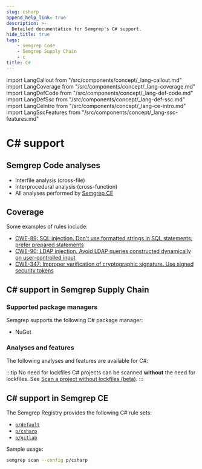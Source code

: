 ```yaml
---
slug: csharp
append_help_link: true
description: >-
  Detailed documentation for Semgrep's C# support. 
hide_title: true
tags:
    - Semgrep Code
    - Semgrep Supply Chain
    - c
title: C#
---
```


import LangCallout from "/src/components/concept/_lang-callout.md"
import LangCoverage from "/src/components/concept/_lang-coverage.md"
import LangDefCode from "/src/components/concept/_lang-def-code.md"
import LangDefSsc from "/src/components/concept/_lang-def-ssc.md"
import LangCeIntro from "/src/components/concept/_lang-ce-intro.md"
import LangSscFeatures from "/src/components/concept/_lang-ssc-features.md"

# C# support

<LangCallout name="C#" />

## Semgrep Code analyses

* Interfile analysis (cross-file)
* Interprocedural analysis (cross-function)
* All analyses performed by [Semgrep CE](#c-support-in-semgrep-ce)

## Coverage 

<LangCoverage />

Some examples of rules include:

- [<i class="fas fa-external-link fa-xs"></i> CWE-89: SQL injection. Don't use formatted strings in SQL statements; prefer prepared statements](https://semgrep.dev/playground/r/csharp.lang.security.sqli.csharp-sqli.csharp-sqli?editorMode=advanced)
- [<i class="fas fa-external-link fa-xs"></i> CWE-90: LDAP injection. Avoid LDAP queries constructed dynamically on user-controlled input](https://semgrep.dev/playground/r/csharp.dotnet.security.audit.ldap-injection.ldap-injection?editorMode=advanced)
- [<i class="fas fa-external-link fa-xs"></i> CWE-347: Improper verification of cryptographic signature. Use signed security tokens](https://semgrep.dev/playground/r/csharp.lang.security.cryptography.unsigned-security-token.unsigned-security-token?editorMode=advanced)

## C# support in Semgrep Supply Chain

<LangDefSsc />

### Supported package managers

Semgrep supports the following C# package manager:

- NuGet

### Analyses and features

The following analyses and features are available for C#:

<LangSscFeatures />

:::tip No need for lockfiles
C# projects can be scanned **without** the need for lockfiles. See [Scan a project without lockfiles (beta)](/semgrep-supply-chain/getting-started#scan-a-project-without-lockfiles-beta).
:::

## C# support in Semgrep CE

<LangCeIntro />

The Semgrep Registry provides the following  C# rule sets:

- [<i class="fas fa-external-link fa-xs"></i> `p/default`](https://semgrep.dev/p/default)
- [<i class="fas fa-external-link fa-xs"></i> `p/csharp`](https://semgrep.dev/p/csharp)
- [<i class="fas fa-external-link fa-xs"></i> `p/gitlab`](https://semgrep.dev/p/gitlab)

<!-- config
- [<i class="fas fa-external-link fa-xs"></i> `p/trailofbits`](https://semgrep.dev/p/trailofbits)
- [<i class="fas fa-external-link fa-xs"></i> `p/gitlab`](https://semgrep.dev/p/gitlab)
-->
Sample usage:

```bash
semgrep scan --config p/csharp
```
